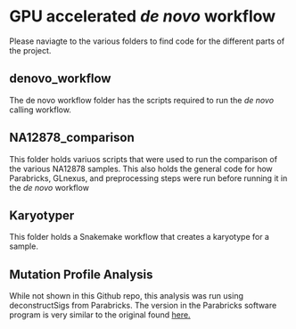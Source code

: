 # GPU accelerated *de novo* workflow

Please naviagte to the various folders to find code for the different parts of the project.

## denovo_workflow

The de novo workflow folder has the scripts required to run the *de novo* calling workflow.

## NA12878_comparison

This folder holds variuos scripts that were used to run the comparison of the various NA12878 samples.  This also holds the general code for how Parabricks, GLnexus, and preprocessing steps were run before running it in the *de novo* workflow

## Karyotyper

This folder holds a Snakemake workflow that creates a karyotype for a sample.

## Mutation Profile Analysis

While not shown in this Github repo, this analysis was run using deconstructSigs from Parabricks.  The version in the Parabricks software program is very similar to the original found [here.](https://github.com/raerose01/deconstructSigs)
